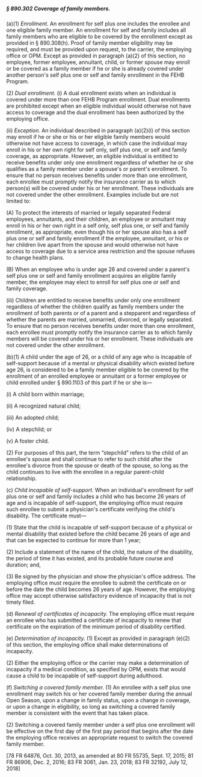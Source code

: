 ##### § 890.302 Coverage of family members. #####

(a)(1) *Enrollment.* An enrollment for self plus one includes the enrollee and one eligible family member. An enrollment for self and family includes all family members who are eligible to be covered by the enrollment except as provided in § 890.308(h). Proof of family member eligibility may be required, and must be provided upon request, to the carrier, the employing office or OPM. Except as provided in paragraph (a)(2) of this section, no employee, former employee, annuitant, child, or former spouse may enroll or be covered as a family member if he or she is already covered under another person's self plus one or self and family enrollment in the FEHB Program.

(2) *Dual enrollment.* (i) A dual enrollment exists when an individual is covered under more than one FEHB Program enrollment. Dual enrollments are prohibited except when an eligible individual would otherwise not have access to coverage and the dual enrollment has been authorized by the employing office.

(ii) *Exception.* An individual described in paragraph (a)(2)(i) of this section may enroll if he or she or his or her eligible family members would otherwise not have access to coverage, in which case the individual may enroll in his or her own right for self only, self plus one, or self and family coverage, as appropriate. However, an eligible individual is entitled to receive benefits under only one enrollment regardless of whether he or she qualifies as a family member under a spouse's or parent's enrollment. To ensure that no person receives benefits under more than one enrollment, each enrollee must promptly notify the insurance carrier as to which person(s) will be covered under his or her enrollment. These individuals are not covered under the other enrollment. Examples include but are not limited to:

(A) To protect the interests of married or legally separated Federal employees, annuitants, and their children, an employee or annuitant may enroll in his or her own right in a self only, self plus one, or self and family enrollment, as appropriate, even though his or her spouse also has a self plus one or self and family enrollment if the employee, annuitant, or his or her children live apart from the spouse and would otherwise not have access to coverage due to a service area restriction and the spouse refuses to change health plans.

(B) When an employee who is under age 26 and covered under a parent's self plus one or self and family enrollment acquires an eligible family member, the employee may elect to enroll for self plus one or self and family coverage.

(iii) Children are entitled to receive benefits under only one enrollment regardless of whether the children qualify as family members under the enrollment of both parents or of a parent and a stepparent and regardless of whether the parents are married, unmarried, divorced, or legally separated. To ensure that no person receives benefits under more than one enrollment, each enrollee must promptly notify the insurance carrier as to which family members will be covered under his or her enrollment. These individuals are not covered under the other enrollment.

(b)(1) A child under the age of 26, or a child of any age who is incapable of self-support because of a mental or physical disability which existed before age 26, is considered to be a family member eligible to be covered by the enrollment of an enrolled employee or annuitant or a former employee or child enrolled under § 890.1103 of this part if he or she is—

(i) A child born within marriage;

(ii) A recognized natural child;

(iii) An adopted child;

(iv) A stepchild; or

(v) A foster child.

(2) For purposes of this part, the term “stepchild” refers to the child of an enrollee's spouse and shall continue to refer to such child after the enrollee's divorce from the spouse or death of the spouse, so long as the child continues to live with the enrollee in a regular parent-child relationship.

(c) *Child incapable of self-support.* When an individual's enrollment for self plus one or self and family includes a child who has become 26 years of age and is incapable of self-support, the employing office must require such enrollee to submit a physician's certificate verifying the child's disability. The certificate must—

(1) State that the child is incapable of self-support because of a physical or mental disability that existed before the child became 26 years of age and that can be expected to continue for more than 1 year;

(2) Include a statement of the name of the child, the nature of the disability, the period of time it has existed, and its probable future course and duration; and,

(3) Be signed by the physician and show the physician's office address. The employing office must require the enrollee to submit the certificate on or before the date the child becomes 26 years of age. However, the employing office may accept otherwise satisfactory evidence of incapacity that is not timely filed.

(d) *Renewal of certificates of incapacity.* The employing office must require an enrollee who has submitted a certificate of incapacity to renew that certificate on the expiration of the minimum period of disability certified.

(e) *Determination of incapacity.* (1) Except as provided in paragraph (e)(2) of this section, the employing office shall make determinations of incapacity.

(2) Either the employing office or the carrier may make a determination of incapacity if a medical condition, as specified by OPM, exists that would cause a child to be incapable of self-support during adulthood.

(f) *Switching a covered family member.* (1) An enrollee with a self plus one enrollment may switch his or her covered family member during the annual Open Season, upon a change in family status, upon a change in coverage, or upon a change in eligibility, so long as switching a covered family member is consistent with the event that has taken place.

(2) Switching a covered family member under a self plus one enrollment will be effective on the first day of the first pay period that begins after the date the employing office receives an appropriate request to switch the covered family member.

[78 FR 64876, Oct. 30, 2013, as amended at 80 FR 55735, Sept. 17, 2015; 81 FR 86906, Dec. 2, 2016; 83 FR 3061, Jan. 23, 2018; 83 FR 32192, July 12, 2018]